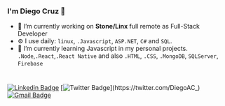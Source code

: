 ### I'm Diego Cruz 👋
- 🔭 I’m currently working on **Stone/Linx** full remote as Full-Stack Developer
- ⚙️ I use daily: `linux`, `.Javascript`, `ASP.NET`, `C#` and `SQL`.
- 🌱 I’m currently learning Javascript in my personal projects. `.Node`,`.React`,`.React Native` and also `.HTML`, `.CSS`, `.MongoDB`, `SQLServer`, `Firebase`

#
[![Linkedin Badge](https://img.shields.io/badge/-LinkedIn-blue?style=flat-square&logo=Linkedin&logoColor=white&link=https://www.linkedin.com/in/diego-andrade-cruz-1644b059/)](https://www.linkedin.com/in/diego-andrade-cruz-1644b059/)
[![Twitter Badge](https://img.shields.io/badge/-Twitter-1ca0f1?style=flat-square&labelColor=1ca0f1&logo=twitter&logoColor=white&link=https://twitter.com/DiegoAC_)](https://twitter.com/DiegoAC_)
[![Gmail Badge](https://img.shields.io/badge/-Gmail-c14438?style=flat-square&logo=Gmail&logoColor=white&link=mailto:diegoandradecruz15@gmail.com)](mailto:diegoandradecruz15@gmail.com)


<!--
**diegoandradepoa/diegoandradepoa** is a ✨ _special_ ✨ repository because its `README.md` (this file) appears on your GitHub profile.-->
